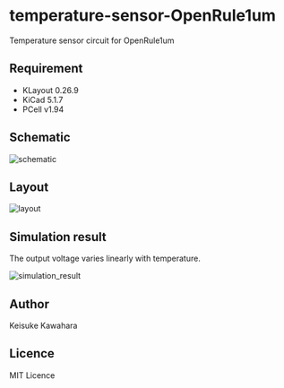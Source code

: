 # temperature-sensor-OpenRule1um

Temperature sensor circuit for OpenRule1um

## Requirement

- KLayout 0.26.9
- KiCad 5.1.7
- PCell v1.94

## Schematic

![schematic](https://user-images.githubusercontent.com/37934321/131438241-7f870b49-fde6-4c66-b47c-31f6e18e25c4.png)

## Layout

![layout](https://user-images.githubusercontent.com/37934321/131438431-4a1a1552-e3c1-45a3-bb6f-c5f475764e6d.png)

## Simulation result

The output voltage varies linearly with temperature.

![simulation_result](https://user-images.githubusercontent.com/37934321/131438464-6496f023-0aa7-49e9-9d33-c30e191af3fd.png)

## Author

Keisuke Kawahara  

## Licence

MIT Licence
